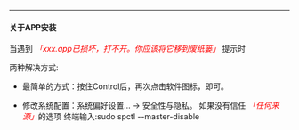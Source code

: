 

---

#### 关于APP安装

当遇到 <font style="color: #f00">_「xxx.app已损坏，打不开。你应该将它移到废纸篓」_</font> 提示时

两种解决方式:

* 最简单的方式：按住Control后，再次点击软件图标，即可。

* 修改系统配置：系统偏好设置... -> 安全性与隐私。
  如果没有信任  <font style="color: #f00">_「任何来源」_</font>的选项
  终端输入:sudo spctl --master-disable